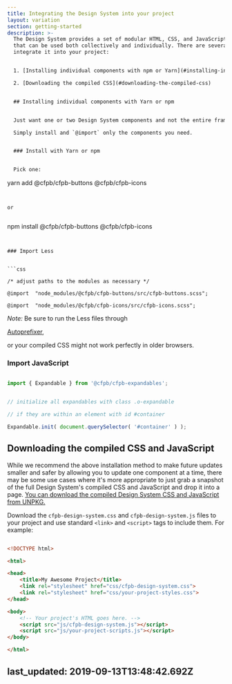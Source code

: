 ```yaml
---
title: Integrating the Design System into your project
layout: variation
section: getting-started
description: >-
  The Design System provides a set of modular HTML, CSS, and JavaScript patterns
  that can be used both collectively and individually. There are several ways to
  integrate it into your project:


  1. [Installing individual components with npm or Yarn](#installing-individual-components-with-yarn-or-npm)

  2. [Downloading the compiled CSS](#downloading-the-compiled-css)


  ## Installing individual components with Yarn or npm


  Just want one or two Design System components and not the entire framework?

  Simply install and `@import` only the components you need.


  ### Install with Yarn or npm


  Pick one:


  ```

  yarn add @cfpb/cfpb-buttons @cfpb/cfpb-icons

  ```


  or


  ```

  npm install @cfpb/cfpb-buttons @cfpb/cfpb-icons

  ```


  ### Import Less


  ```css

  /* adjust paths to the modules as necessary */

  @import  "node_modules/@cfpb/cfpb-buttons/src/cfpb-buttons.scss";

  @import  "node_modules/@cfpb/cfpb-icons/src/cfpb-icons.scss";

  ```


  *Note:* Be sure to run the Less files through

  [Autoprefixer](https://github.com/postcss/autoprefixer),

  or your compiled CSS might not work perfectly in older browsers.


  ### Import JavaScript


  ```js

  import { Expandable } from '@cfpb/cfpb-expandables';


  // initialize all expandables with class .o-expandable

  // if they are within an element with id #container

  Expandable.init( document.querySelector( '#container' ) );

  ```


  ## Downloading the compiled CSS and JavaScript


  While we recommend the above installation method to make future updates smaller and safer by allowing you to update one component at a time, there may be some use cases where it's more appropriate to just grab a snapshot of the full Design System's compiled CSS and JavaScript and drop it into a page. <a class="cf-download" href="https://unpkg.com/@cfpb/cfpb-design-system/">You can download the compiled Design System CSS and JavaScript from UNPKG.</a>


  Download the `cfpb-design-system.css` and `cfpb-design-system.js` files to your project and use standard `<link>` and `<script>` tags to include them. For example:


  ```html

  <!DOCTYPE html>

  <html>

  <head>
      <title>My Awesome Project</title>
      <link rel="stylesheet" href="css/cfpb-design-system.css">
      <link rel="stylesheet" href="css/your-project-styles.css">
  </head>

  <body>
      <!-- Your project's HTML goes here. -->
      <script src="js/cfpb-design-system.js"></script>
      <script src="js/your-project-scripts.js"></script>
  </body>

  </html>

  ```
last_updated: 2019-09-13T13:48:42.692Z
---
```

